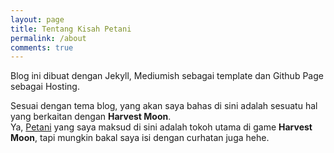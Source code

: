 ```yaml
---
layout: page
title: Tentang Kisah Petani
permalink: /about
comments: true
---
```


<div class="row justify-content-between">
<div class="col-md-8 pr-5">
<p>Blog ini dibuat dengan Jekyll, Mediumish sebagai template dan Github Page sebagai Hosting.</p>

Sesuai dengan tema blog, yang akan saya bahas di sini adalah sesuatu hal yang berkaitan dengan <b>Harvest Moon</b>.
<br/>
Ya, <u>Petani</u> yang saya maksud di sini adalah tokoh utama di game <b>Harvest Moon</b>, tapi mungkin bakal saya isi dengan curhatan juga hehe.
</div>
</div>
